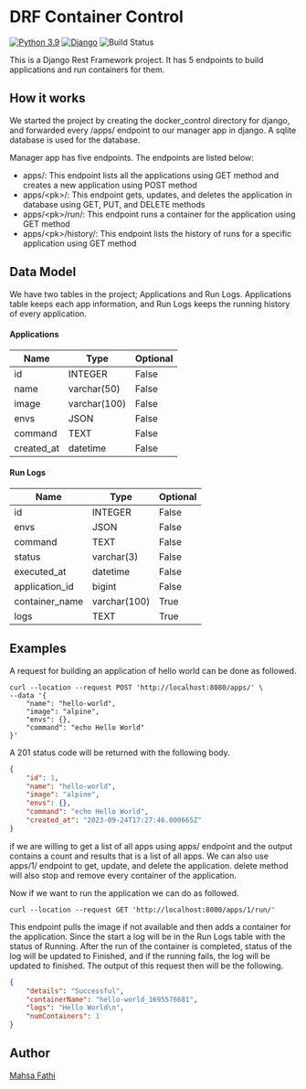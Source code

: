 # DRF Container Control

[![Python 3.9](https://img.shields.io/badge/Python-3.9-green.svg)](https://shields.io/)
[![Django](https://img.shields.io/badge/Django_Rest_Framework-3.14-355E3B)](https://shields.io/)
![Build Status](https://github.com/mahsa-fathi/DRF-Container-Control/actions/workflows/ci-build.yaml/badge.svg)

This is a Django Rest Framework project. It has 5 endpoints to build applications and run containers for them.

## How it works

We started the project by creating the docker_control directory for django, and forwarded every /apps/ endpoint to 
our manager app in django. A sqlite database is used for the database.

Manager app has five endpoints. The endpoints are listed below:

- apps/: This endpoint lists all the applications using GET method and creates a new application using POST method
- apps/\<pk\>/: This endpoint gets, updates, and deletes the application in database using GET, PUT, and DELETE methods
- apps/\<pk\>/run/: This endpoint runs a container for the application using GET method
- apps/\<pk\>/history/: This endpoint lists the history of runs for a specific application using GET method

## Data Model

We have two tables in the project; Applications and Run Logs. Applications table keeps each app information,
and Run Logs keeps the running history of every application.

#### Applications

| Name        | Type         | Optional |
|-------------|--------------|----------|
| id          | INTEGER      | False    |
| name        | varchar(50)  | False    |
| image       | varchar(100) | False    |
| envs        | JSON         | False    |
| command     | TEXT         | False    |
| created_at  | datetime     | False    |

#### Run Logs

| Name           | Type         | Optional |
|----------------|--------------|----------|
| id             | INTEGER      | False    |
| envs           | JSON         | False    |
| command        | TEXT         | False    |
| status         | varchar(3)   | False    |
| executed_at    | datetime     | False    |
| application_id | bigint       | False    |
| container_name | varchar(100) | True     |
| logs           | TEXT         | True     |

## Examples

A request for building an application of hello world can be done as followed.

```shell
curl --location --request POST 'http://localhost:8080/apps/' \
--data '{
    "name": "hello-world",
    "image": "alpine",
    "envs": {},
    "command": "echo Hello World"
}'
```

A 201 status code will be returned with the following body.

```json
{
    "id": 1,
    "name": "hello-world",
    "image": "alpine",
    "envs": {},
    "command": "echo Hello World",
    "created_at": "2023-09-24T17:27:46.000665Z"
}
```

if we are willing to get a list of all apps using apps/ endpoint and the output contains a count and results that is a list of all apps.
We can also use apps/1/ endpoint to get, update, and delete the application. delete method will also stop and remove every container of the application. 

Now if we want to run the application we can do as followed.

```shell
curl --location --request GET 'http://localhost:8000/apps/1/run/'
```

This endpoint pulls the image if not available and then adds a container for the application. 
Since the start a log will be in the Run Logs table with the status of Running. After the run of the container is completed, 
status of the log will be updated to Finished, and if the running fails, the log will be updated to finished.
The output of this request then will be the following.

```json
{
    "details": "Successful",
    "containerName": "hello-world_1695576681",
    "logs": "Hello World\n",
    "numContainers": 1
}
```

## Author

[Mahsa Fathi](https://www.linkedin.com/in/mahsa-fathi-68216112b/)

